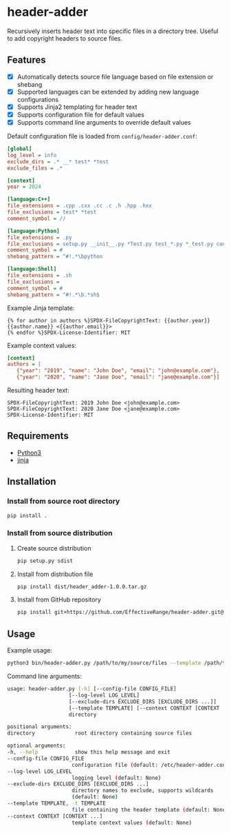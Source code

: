 # header-adder

Recursively inserts header text into specific files in a directory tree. Useful to add copyright headers to source
files.

## Features

- [x] Automatically detects source file language based on file extension or shebang
- [x] Supported languages can be extended by adding new language configurations
- [x] Supports Jinja2 templating for header text
- [x] Supports configuration file for default values
- [x] Supports command line arguments to override default values

Default configuration file is loaded from `config/header-adder.conf`:

```ini
[global]
log_level = info
exclude_dirs = .* __* test* *test
exclude_files = .*

[context]
year = 2024

[language:C++]
file_extensions = .cpp .cxx .cc .c .h .hpp .hxx
file_exclusions = test* *test
comment_symbol = //

[language:Python]
file_extensions = .py
file_exclusions = setup.py __init__.py *Test.py test_*.py *_test.py conftest.py envs.py
comment_symbol = #
shebang_pattern = ^#!.*\bpython

[language:Shell]
file_extensions = .sh
file_exclusions =
comment_symbol = #
shebang_pattern = ^#!.*\b.*sh$
```

Example Jinja template:

```jinja
{% for author in authors %}SPDX-FileCopyrightText: {{author.year}} {{author.name}} <{{author.email}}>
{% endfor %}SPDX-License-Identifier: MIT
```

Example context values:

```ini
[context]
authors = [
   {"year": "2019", "name": "John Doe", "email": "john@example.com"},
   {"year": "2020", "name": "Jane Doe", "email": "jane@example.com"}]
```

Resulting header text:

```
SPDX-FileCopyrightText: 2019 John Doe <john@example.com>
SPDX-FileCopyrightText: 2020 Jane Doe <jane@example.com>
SPDX-License-Identifier: MIT
```

## Requirements

- [Python3](https://www.python.org/downloads/)
- [jinja](https://github.com/pallets/jinja/)

## Installation

### Install from source root directory

```bash
pip install .
```

### Install from source distribution

1. Create source distribution
    ```bash
    pip setup.py sdist
    ```

2. Install from distribution file
    ```bash
    pip install dist/header_adder-1.0.0.tar.gz
    ```

3. Install from GitHub repository
    ```bash
    pip install git+https://github.com/EffectiveRange/header-adder.git@latest
    ```

## Usage

Example usage:

   ```bash
   python3 bin/header-adder.py /path/to/my/source/files --template /path/to/my/header-template.j2
   ```

Command line arguments:

   ```bash
usage: header-adder.py [-h] [--config-file CONFIG_FILE]
                       [--log-level LOG_LEVEL]
                       [--exclude-dirs EXCLUDE_DIRS [EXCLUDE_DIRS ...]]
                       [--template TEMPLATE] [--context CONTEXT [CONTEXT ...]]
                       directory

positional arguments:
  directory             root directory containing source files

optional arguments:
  -h, --help            show this help message and exit
  --config-file CONFIG_FILE
                        configuration file (default: /etc/header-adder.conf)
  --log-level LOG_LEVEL
                        logging level (default: None)
  --exclude-dirs EXCLUDE_DIRS [EXCLUDE_DIRS ...]
                        directory names to exclude, supports wildcards
                        (default: None)
  --template TEMPLATE, -t TEMPLATE
                        file containing the header template (default: None)
  --context CONTEXT [CONTEXT ...]
                        template context values (default: None)
   ```
